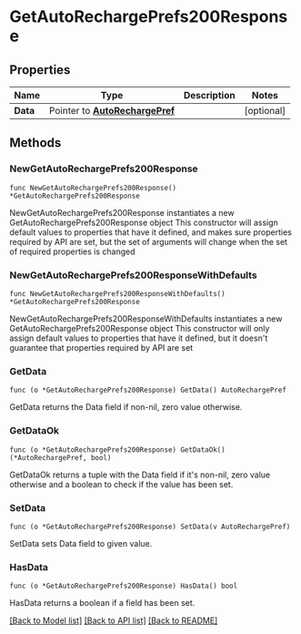 # GetAutoRechargePrefs200Response

## Properties

Name | Type | Description | Notes
------------ | ------------- | ------------- | -------------
**Data** | Pointer to [**AutoRechargePref**](AutoRechargePref.md) |  | [optional] 

## Methods

### NewGetAutoRechargePrefs200Response

`func NewGetAutoRechargePrefs200Response() *GetAutoRechargePrefs200Response`

NewGetAutoRechargePrefs200Response instantiates a new GetAutoRechargePrefs200Response object
This constructor will assign default values to properties that have it defined,
and makes sure properties required by API are set, but the set of arguments
will change when the set of required properties is changed

### NewGetAutoRechargePrefs200ResponseWithDefaults

`func NewGetAutoRechargePrefs200ResponseWithDefaults() *GetAutoRechargePrefs200Response`

NewGetAutoRechargePrefs200ResponseWithDefaults instantiates a new GetAutoRechargePrefs200Response object
This constructor will only assign default values to properties that have it defined,
but it doesn't guarantee that properties required by API are set

### GetData

`func (o *GetAutoRechargePrefs200Response) GetData() AutoRechargePref`

GetData returns the Data field if non-nil, zero value otherwise.

### GetDataOk

`func (o *GetAutoRechargePrefs200Response) GetDataOk() (*AutoRechargePref, bool)`

GetDataOk returns a tuple with the Data field if it's non-nil, zero value otherwise
and a boolean to check if the value has been set.

### SetData

`func (o *GetAutoRechargePrefs200Response) SetData(v AutoRechargePref)`

SetData sets Data field to given value.

### HasData

`func (o *GetAutoRechargePrefs200Response) HasData() bool`

HasData returns a boolean if a field has been set.


[[Back to Model list]](../README.md#documentation-for-models) [[Back to API list]](../README.md#documentation-for-api-endpoints) [[Back to README]](../README.md)


